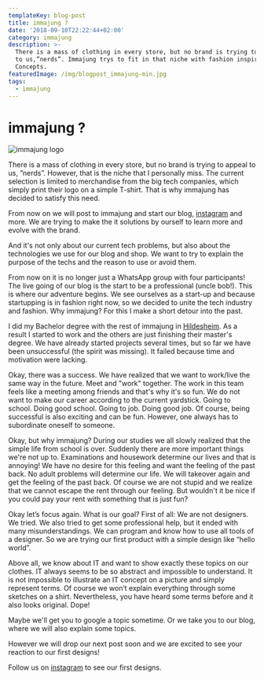 ```yaml
---
templateKey: blog-post
title: immajung ?
date: '2018-09-10T22:22:44+02:00'
category: immajung
description: >-
  There is a mass of clothing in every store, but no brand is trying to appeal
  to us,”nerds”. Immajung trys to fit in that niche with fashion inspired by CS
  Concepts.
featuredImage: /img/blogpost_immajung-min.jpg
tags:
  - immajung
---
```

# immajung ?

![immajung logo](/img/blogpost_immajung-min.jpg)

There is a mass of clothing in every store, but no brand is trying to appeal to us, ”nerds”. However, that is the niche that I personally miss. The current selection is limited to merchandise from the big tech companies, which simply print their logo on a simple T-shirt. That is why immajung has decided to satisfy this need. 

From now on we will post to immajung and start our blog, [instagram](https://www.instagram.com/immajung.clo/) and more. We are trying to make the it solutions by ourself to learn more and evolve with the brand.



And it's not only about our current tech problems, but also about the technologies we use for our blog and shop. We want to try to explain the purpose of the techs and the reason to use or avoid them. 



From now on it is no longer just a WhatsApp group with four participants! The live going of our blog is the start to be a professional (uncle bob!). This is where our adventure begins. We see ourselves as a start-up and because startupping is in fashion right now, so we decided to unite the tech industry and fashion. Why immajung? For this I make a short detour into the past.

I did my Bachelor degree with the rest of immajung in [Hildesheim](https://www.uni-hildesheim.de/). As a result I started to work and the others are just finishing their master's degree. We have already started projects several times, but so far we have been unsuccessful (the spirit was missing). It failed because time and motivation were lacking. 



Okay, there was a success. We have realized that we want to work/live the same way in the future. Meet and "work" together. The work in this team feels like a meeting among friends and that's why it's so fun. We do not want to make our career according to the current yardstick. Going to school. Doing good school. Going to job. Doing good job. Of course, being successful is also exciting and can be fun. However, one always has to subordinate oneself to someone.



Okay, but why immajung? During our studies we all slowly realized that the simple life from school is over. Suddenly there are more important things we're not up to. Examinations and housework determine our lives and that is annoying! We have no desire for this feeling and want the feeling of the past back. No adult problems will determine our life. We will takeover again and get the feeling of the past back. Of course we are not stupid and we realize that we cannot escape the rent through our feeling. But wouldn't it be nice if you could pay your rent with something that is just fun?

Okay let’s focus again. What is our goal? First of all: We are not designers. We tried. We also tried to get some professional help, but it ended with many misunderstandings. We can program and know how to use all tools of a designer. So we are trying our first product with a simple design like “hello world”.

Above all, we know about IT and want to show exactly these topics on our clothes. IT always seems to be so abstract and impossible to understand. It is not impossible to illustrate an IT concept on a picture and simply represent terms. Of course we won’t explain everything through some sketches on a shirt. Nevertheless, you have heard some terms before and it also looks original. Dope!

Maybe we'll get you to google a topic sometime. Or we take you to our blog, where we will also explain some topics.

However we will drop our next post soon and we are excited to see your reaction to our first designs!



Follow us on [instagram](https://www.instagram.com/immajung.clo/) to see our first designs.
